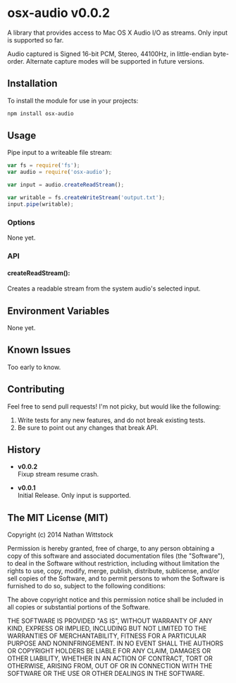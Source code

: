# osx-audio v0.0.2

A library that provides access to Mac OS X Audio I/O as streams. Only input is supported so far.

Audio captured is Signed 16-bit PCM, Stereo, 44100Hz, in little-endian byte-order. Alternate capture modes will be supported in future versions.

## Installation

To install the module for use in your projects:

```bash
npm install osx-audio
```

## Usage

Pipe input to a writeable file stream:

```js
var fs = require('fs');
var audio = require('osx-audio');

var input = audio.createReadStream();

var writable = fs.createWriteStream('output.txt');
input.pipe(writable);
```

### Options

None yet.

### API

#### createReadStream():

Creates a readable stream from the system audio's selected input.

## Environment Variables

None yet.

## Known Issues

Too early to know.

## Contributing

Feel free to send pull requests! I'm not picky, but would like the following:

1. Write tests for any new features, and do not break existing tests.
2. Be sure to point out any changes that break API.

## History

- **v0.0.2**  
Fixup stream resume crash.

- **v0.0.1**  
Initial Release. Only input is supported.

## The MIT License (MIT)

Copyright (c) 2014 Nathan Wittstock

Permission is hereby granted, free of charge, to any person obtaining a copy of
this software and associated documentation files (the "Software"), to deal in
the Software without restriction, including without limitation the rights to
use, copy, modify, merge, publish, distribute, sublicense, and/or sell copies of
the Software, and to permit persons to whom the Software is furnished to do so,
subject to the following conditions:

The above copyright notice and this permission notice shall be included in all
copies or substantial portions of the Software.

THE SOFTWARE IS PROVIDED "AS IS", WITHOUT WARRANTY OF ANY KIND, EXPRESS OR
IMPLIED, INCLUDING BUT NOT LIMITED TO THE WARRANTIES OF MERCHANTABILITY, FITNESS
FOR A PARTICULAR PURPOSE AND NONINFRINGEMENT. IN NO EVENT SHALL THE AUTHORS OR
COPYRIGHT HOLDERS BE LIABLE FOR ANY CLAIM, DAMAGES OR OTHER LIABILITY, WHETHER
IN AN ACTION OF CONTRACT, TORT OR OTHERWISE, ARISING FROM, OUT OF OR IN
CONNECTION WITH THE SOFTWARE OR THE USE OR OTHER DEALINGS IN THE SOFTWARE.
